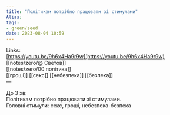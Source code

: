 ```yaml
---
title: "Політикам потрібно працювати зі стимулами"
Alias: 
tags:
- green/seed
date: 2023-08-04 10:59
---
```

Links:  
[https://youtu.be/9h6x4Ha9r9w](https://youtu.be/9h6x4Ha9r9w)  
[[notes/zero/@ Светов]]  
[[notes/zero/00 політика]]  
[[гроші]] [[секс]] [[небезпека]] [[безпека]]  
— 


До 3 хв:  
Політикам потрібно працювати зі стимулами.  
Головні стимули: секс, гроші, небезпека-безпека